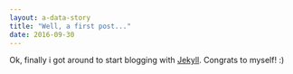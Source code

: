 ```yaml
---
layout: a-data-story
title: "Well, a first post..."
date: 2016-09-30
---
```


Ok, finally i got around to start blogging with [Jekyll](http://jekyllrb.com).
Congrats to myself! :)
